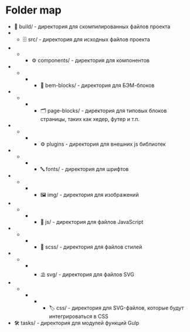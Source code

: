 # Folder map

- 📡 build/ - директория для скомпилированных файлов проекта
- - 🗄 src/ - директория для исходных файлов проекта
- - - ⚙ components/ - директория для компонентов
- - - - 🧩 bem-blocks/ - директория для БЭМ-блоков
- - - -  🗂 page-blocks/ - директория для типовых блоков страницы, таких как хедер, футер и т.п.
- - - -  ⚙ plugins - директория для внешних js библиотек
- - - - 🔤 fonts/ - директория для шрифтов
- - - - 🖼 img/ - директория для изображений
- - - - 📑 js/ - директория для файлов JavaScript
- - - - 📜 scss/ - директория для файлов стилей
- - - - ⛱ svg/ - директория для файлов SVG
- - - - - 🏷 css/ - директория для SVG-файлов, которые будут интегрироваться в CSS
- 🛠 tasks/ - директория для модулей функций Gulp